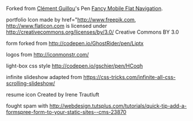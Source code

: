 Forked from [Clément Guillou](http://codepen.io/cguillou/)'s Pen [Fancy Mobile Flat Navigation](http://codepen.io/cguillou/pen/jmkfK/).

portfolio Icon made by href="http://www.freepik.com, http://www.flaticon.com is licensed under http://creativecommons.org/licenses/by/3.0/ Creative Commons BY 3.0

form forked from http://codepen.io/GhostRider/pen/Liptx

logos from http://iconmonstr.com/

light-box css style http://codepen.io/gschier/pen/HCoqh

infinite slideshow adapted from https://css-tricks.com/infinite-all-css-scrolling-slideshow/

resume icon Created by Irene Trautluft

fought spam with http://webdesign.tutsplus.com/tutorials/quick-tip-add-a-formspree-form-to-your-static-sites--cms-23870

